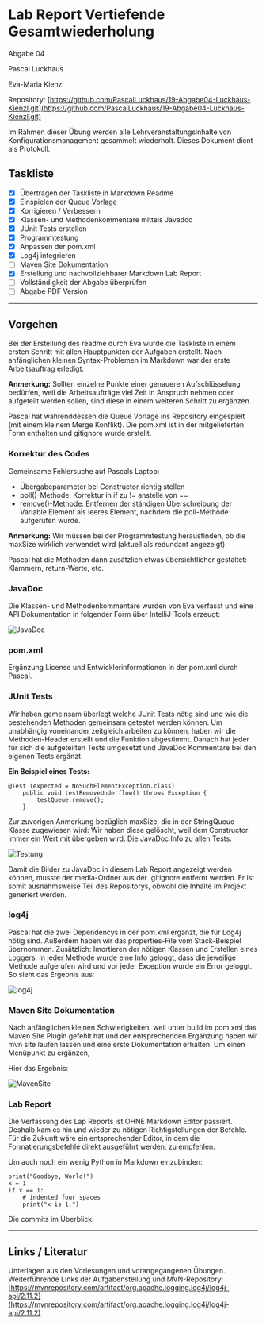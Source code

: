 # Lab Report Vertiefende Gesamtwiederholung

Abgabe 04

Pascal Luckhaus

Eva-Maria Kienzl

Repository: [https://github.com/PascalLuckhaus/19-Abgabe04-Luckhaus-Kienzl.git](https://github.com/PascalLuckhaus/19-Abgabe04-Luckhaus-Kienzl.git)

Im Rahmen dieser Übung werden alle Lehrveranstaltungsinhalte von Konfigurationsmanagement gesammelt wiederholt. Dieses Dokument dient als Protokoll.

## Taskliste

- [X] Übertragen der Taskliste in Markdown Readme
- [X] Einspielen der Queue Vorlage
- [X] Korrigieren / Verbessern
- [X] Klassen- und Methodenkommentare mittels Javadoc
- [X] JUnit Tests erstellen
- [X] Programmtestung
- [X] Anpassen der pom.xml
- [X] Log4j integrieren
- [ ] Maven Site Dokumentation
- [X] Erstellung und nachvollziehbarer Markdown Lab Report
- [ ] Vollständigkeit der Abgabe überprüfen
- [ ] Abgabe PDF Version

-----

## Vorgehen
Bei der Erstellung des readme durch Eva wurde die Taskliste in einem ersten Schritt mit allen Hauptpunkten der Aufgaben erstellt. Nach anfänglichen kleinen Syntax-Problemen im Markdown war der erste Arbeitsauftrag erledigt.

**Anmerkung:** Sollten einzelne Punkte einer genaueren Aufschlüsselung bedürfen, weil die Arbeitsaufträge viel Zeit in Anspruch nehmen oder aufgeteilt werden sollen, sind diese in einem weiteren Schritt zu ergänzen.

Pascal hat währenddessen die Queue Vorlage ins Repository eingespielt (mit einem kleinem Merge Konflikt). Die pom.xml ist in der mitgelieferten Form enthalten und gitignore wurde erstellt.

### Korrektur des Codes
Gemeinsame Fehlersuche auf Pascals Laptop:
- Übergabeparameter bei Constructor richtig stellen
- poll()-Methode: Korrektur in if zu != anstelle von ==
- remove()-Methode: Entfernen der ständigen Überschreibung der Variable Element als leeres Element, nachdem die poll-Methode aufgerufen wurde.

**Anmerkung:** Wir müssen bei der Programmtestung herausfinden, ob die maxSize wirklich verwendet wird (aktuell als redundant angezeigt).

Pascal hat die Methoden dann zusätzlich etwas übersichtlicher gestaltet: Klammern, return-Werte, etc.

### JavaDoc
Die Klassen- und Methodenkommentare wurden von Eva verfasst und eine API Dokumentation in folgender Form über IntelliJ-Tools erzeugt:

![JavaDoc](media/javadoc.jpg)

### pom.xml
Ergänzung License und Entwicklerinformationen in der pom.xml durch Pascal.

### JUnit Tests
Wir haben gemeinsam überlegt welche JUnit Tests nötig sind und wie die bestehenden Methoden gemeinsam getestet werden können. Um unabhängig voneinander zeitgleich arbeiten zu können, haben wir die Methoden-Header erstellt und die Funktion abgestimmt. Danach hat jeder für sich die  aufgeteilten Tests umgesetzt und JavaDoc Kommentare bei den eigenen Tests ergänzt.

**Ein Beispiel eines Tests:**
```
@Test (expected = NoSuchElementException.class)
    public void testRemoveUnderflow() throws Exception {
        testQueue.remove();
    }
```

Zur zuvorigen Anmerkung bezüglich maxSize, die in der StringQueue Klasse zugewiesen wird: Wir haben diese gelöscht, weil dem Constructor immer ein Wert mit übergeben wird. Die JavaDoc Info zu allen Tests:

![Testung](media/Testung.jpg)

Damit die Bilder zu JavaDoc in diesem Lab Report angezeigt werden können, musste der media-Ordner aus der .gitignore entfernt werden. Er ist somit ausnahmsweise Teil des Repositorys, obwohl die Inhalte im Projekt generiert werden.

### log4j
Pascal hat die zwei Dependencys in der pom.xml ergänzt, die für Log4j nötig sind. Außerdem haben wir das properties-File vom Stack-Beispiel übernommen. Zusätzlich: Imortieren der nötigen Klassen und Erstellen eines Loggers. In jeder Methode wurde eine Info geloggt, dass die jeweilige Methode aufgerufen wird und vor jeder Exception wurde ein Error geloggt. So sieht das Ergebnis aus:

![log4j](media/log.jpg)

### Maven Site Dokumentation
Nach anfänglichen kleinen Schwierigkeiten, weil unter build im pom.xml das Maven Site Plugin gefehlt hat und der entsprechenden Ergänzung haben wir mvn site laufen lassen und eine erste Dokumentation erhalten. Um einen Menüpunkt zu ergänzen,

Hier das Ergebnis:

![MavenSite](media/maven.jpg)

### Lab Report
Die Verfassung des Lap Reports ist OHNE Markdown Editor passiert. Deshalb kam es hin und wieder zu nötigen Richtigstellungen der Befehle. Für die Zukunft wäre ein entsprechender Editor, in dem die Formatierungsbefehle direkt ausgeführt werden, zu empfehlen.

Um auch noch ein wenig Python in Markdown einzubinden:
```
print("Goodbye, World!")
x = 1
if x == 1:
    # indented four spaces
    print("x is 1.")
```

Die commits im Überblick:

-----

## Links / Literatur
Unterlagen aus den Vorlesungen und vorangegangenen Übungen. Weiterführende Links der Aufgabenstellung und MVN-Repository: [https://mvnrepository.com/artifact/org.apache.logging.log4j/log4j-api/2.11.2](https://mvnrepository.com/artifact/org.apache.logging.log4j/log4j-api/2.11.2)
